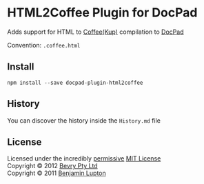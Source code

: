 # HTML2Coffee Plugin for DocPad
Adds support for HTML to [Coffee](http://coffeescript.org/)[(Kup)](http://coffeekup.org/) compilation to [DocPad](https://docpad.org)

Convention:  `.coffee.html`


## Install

```
npm install --save docpad-plugin-html2coffee
```


## History
You can discover the history inside the `History.md` file


## License
Licensed under the incredibly [permissive](http://en.wikipedia.org/wiki/Permissive_free_software_licence) [MIT License](http://creativecommons.org/licenses/MIT/)
<br/>Copyright &copy; 2012 [Bevry Pty Ltd](http://bevry.me)
<br/>Copyright &copy; 2011 [Benjamin Lupton](http://balupton.com)